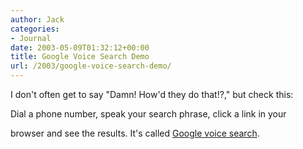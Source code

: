 ```yaml
---
author: Jack
categories:
- Journal
date: 2003-05-09T01:32:12+00:00
title: Google Voice Search Demo
url: /2003/google-voice-search-demo/
---
```


I don't often get to say "Damn! How'd they do that!?," but check this:
  

  
Dial a phone number, speak your search phrase, click a link in your
  

  
browser and see the results. It's called [Google voice search][1].

 [1]: //labs1.google.com/gvs.html"